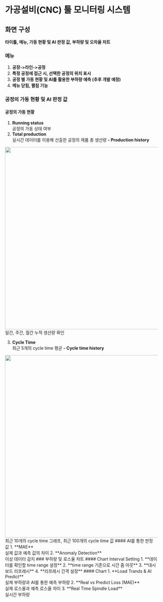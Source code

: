# 가공설비(CNC) 툴 모니터링 시스템

## 화면 구성
**타이틀, 메뉴, 가동 현황 및 AI 판정 값, 부하량 및 오차율 차트**

### 메뉴
1. **공장->라인->공정**
2. **특정 공정에 접근 시, 선택한 공정의 위치 표시**
3. **공정 별 가동 현황 및 AI를 활용한 부하량 예측 (추후 개발 예정)**
4. **메뉴 닫힘, 펼침 기능**
### 공정의 가동 현황 및 AI 판정 값
#### 공정의 가동 현황
1. **Running status** <br> 공정의 가동 상태 여부
2. **Total production** <br> 실시간 데이터를 이용해 산출한 공정의 제품 총 생산량
**- Production history** 
<img width="600" src="https://user-images.githubusercontent.com/37472764/120142989-46eff000-c21a-11eb-979c-9a90bfd99b5c.PNG">
일간, 주간, 월간 누적 생산량 확인

3. **Cycle Time** <br> 최근 5개의 cycle time 평균
**- Cycle time history**  
<img width="600" src="https://user-images.githubusercontent.com/37472764/120143326-e57c5100-c21a-11eb-8538-2e724ffd87db.PNG">
최근 10개의 cycle time 그래프, 최근 100개의 cycle time 값
#### AI를 통한 판정 값
1. **MAE** <br> 실제 값과 예측 값의 차이
2. **Anomaly Detection** <br> 이상 데이터 감지
### 부하량 및 로스율 차트
#### Chart Interval Setting
1. **데이터를 확인할 time range 설정**
2. **time range 기준으로 시간 줌 아웃**
3. **대시보드 리프레시**
4. **리프레시 간격 설정**
#### Chart
1. **Load Trands & AI Predict** <br> 실제 부하량과 AI를 통한 예측 부하량
2. **Real vs Predict Loss (MAE)** <br> 실제 로스율과 예측 로스율 차이
3. **Real Time Spindle Load** <br> 실시간 부하량
